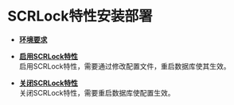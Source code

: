 # SCRLock特性安装部署<a name="ZH-CN_TOPIC_0000001721852965"></a>

-   **[环境要求](环境要求-1.md)**  

-   **[启用SCRLock特性](启用SCRLock特性.md)**  
启用SCRLock特性，需要通过修改配置文件，重启数据库使其生效。
-   **[关闭SCRLock特性](关闭SCRLock特性.md)**  
关闭SCRLock特性，需要重启数据库使配置生效。

